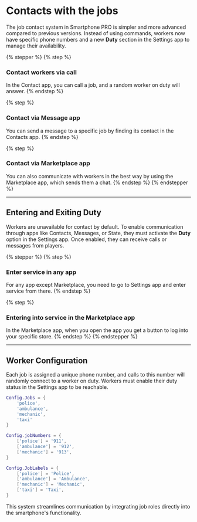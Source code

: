 # Contacts with the jobs

The job contact system in Smartphone PRO is simpler and more advanced compared to previous versions. Instead of using commands, workers now have specific phone numbers and a new **Duty** section in the Settings app to manage their availability.

{% stepper %}
{% step %}
### **Contact workers via call**

In the Contact app, you can call a job, and a random worker on duty will answer.
{% endstep %}

{% step %}
### **Contact via Message app**

You can send a message to a specific job by finding its contact in the Contacts app.
{% endstep %}

{% step %}
### **Contact via Marketplace app**

You can also communicate with workers in the best way by using the Marketplace app, which sends them a chat.
{% endstep %}
{% endstepper %}

***

## Entering and Exiting Duty

Workers are unavailable for contact by default. To enable communication through apps like Contacts, Messages, or State, they must activate the **Duty** option in the Settings app. Once enabled, they can receive calls or messages from players.

{% stepper %}
{% step %}
### Enter service in any app

For any app except Marketplace, you need to go to Settings app and enter service from there.
{% endstep %}

{% step %}
### Entering into service in the Marketplace app

In the Marketplace app, when you open the app you get a button to log into your specific store.
{% endstep %}
{% endstepper %}

***

## **W**orker Configuration

Each job is assigned a unique phone number, and calls to this number will randomly connect to a worker on duty. Workers must enable their duty status in the Settings app to be reachable.

```lua
Config.Jobs = {
    'police',
    'ambulance',
    'mechanic',
    'taxi'
}

Config.jobNumbers = {
    ['police'] = '911',
    ['ambulance'] = '912',
    ['mechanic'] = '913',
}

Config.JobLabels = {
    ['police'] = 'Police',
    ['ambulance'] = 'Ambulance',
    ['mechanic'] = 'Mechanic',
    ['taxi'] = 'Taxi',
}
```

This system streamlines communication by integrating job roles directly into the smartphone's functionality.

